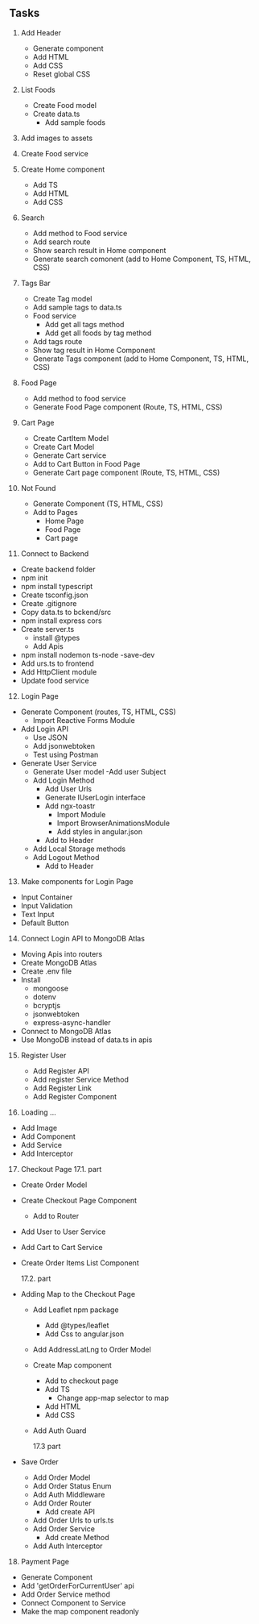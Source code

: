 ## Tasks

1. Add Header

   - Generate component
   - Add HTML
   - Add CSS
   - Reset global CSS

2. List Foods

   - Create Food model
   - Create data.ts
     - Add sample foods

3. Add images to assets

4. Create Food service

5. Create Home component

   - Add TS
   - Add HTML
   - Add CSS

6. Search

   - Add method to Food service
   - Add search route
   - Show search result in Home component
   - Generate search comonent (add to Home Component, TS, HTML, CSS)

7. Tags Bar

   - Create Tag model
   - Add sample tags to data.ts
   - Food service
     - Add get all tags method
     - Add get all foods by tag method
   - Add tags route
   - Show tag result in Home Component
   - Generate Tags component (add to Home Component, TS, HTML, CSS)

8. Food Page

   - Add method to food service
   - Generate Food Page component (Route, TS, HTML, CSS)

9. Cart Page

   - Create CartItem Model
   - Create Cart Model
   - Generate Cart service
   - Add to Cart Button in Food Page
   - Generate Cart page component (Route, TS, HTML, CSS)

10. Not Found

    - Generate Component (TS, HTML, CSS)
    - Add to Pages
      - Home Page
      - Food Page
      - Cart page

11. Connect to Backend

- Create backend folder
- npm init
- npm install typescript
- Create tsconfig.json
- Create .gitignore
- Copy data.ts to bckend/src
- npm install express cors
- Create server.ts
  - install @types
  - Add Apis
- npm install nodemon ts-node -save-dev
- Add urs.ts to frontend
- Add HttpClient module
- Update food service

12. Login Page

- Generate Component (routes, TS, HTML, CSS)
  - Import Reactive Forms Module
- Add Login API
  - Use JSON
  - Add jsonwebtoken
  - Test using Postman
- Generate User Service
  - Generate User model
    -Add user Subject
  - Add Login Method
    - Add User Urls
    - Generate IUserLogin interface
    - Add ngx-toastr
      - Import Module
      - Import BrowserAnimationsModule
      - Add styles in angular.json
    - Add to Header
  - Add Local Storage methods
  - Add Logout Method
    - Add to Header

13. Make components for Login Page

- Input Container
- Input Validation
- Text Input
- Default Button

14. Connect Login API to MongoDB Atlas

- Moving Apis into routers
- Create MongoDB Atlas
- Create .env file
- Install
  - mongoose
  - dotenv
  - bcryptjs
  - jsonwebtoken
  - express-async-handler
- Connect to MongoDB Atlas
- Use MongoDB instead of data.ts in apis

15. Register User

    - Add Register API
    - Add register Service Method
    - Add Register Link
    - Add Register Component

16. Loading ...

- Add Image
- Add Component
- Add Service
- Add Interceptor

17. Checkout Page
    17.1. part

- Create Order Model
- Create Checkout Page Component
  - Add to Router
- Add User to User Service
- Add Cart to Cart Service
- Create Order Items List Component

  17.2. part

- Adding Map to the Checkout Page

  - Add Leaflet npm package
    - Add @types/leaflet
    - Add Css to angular.json
  - Add AddressLatLng to Order Model
  - Create Map component
    - Add to checkout page
    - Add TS
      - Change app-map selector to map
    - Add HTML
    - Add CSS
  - Add Auth Guard

    17.3 part

- Save Order
  - Add Order Model
  - Add Order Status Enum
  - Add Auth Middleware
  - Add Order Router
    - Add create API
  - Add Order Urls to urls.ts
  - Add Order Service
    - Add create Method
  - Add Auth Interceptor

18. Payment Page

- Generate Component
- Add 'getOrderForCurrentUser' api
- Add Order Service method
- Connect Component to Service
- Make the map component readonly
